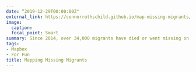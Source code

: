 ```yaml
---
date: “2019-12-29T00:00:00Z"
external_link: https://connorrothschild.github.io/map-missing-migrants/
image:
  caption: 
  focal_point: Smart
summary: Since 2014, over 34,000 migrants have died or went missing on their journeys to a better life. Where?
tags:
- Mapbox
- For Fun
title: Mapping Missing Migrants
---
```

